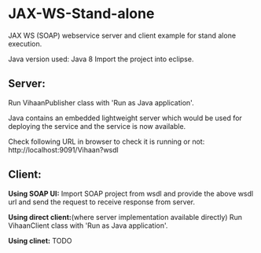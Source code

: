 # JAX-WS-Stand-alone
JAX WS (SOAP) webservice server and client example for stand alone execution.

Java version used: Java 8
Import the project into eclipse.

Server:
----------------------------------------------------
Run VihaanPublisher class with 'Run as Java application'.

Java contains an embedded lightweight server which would be used for deploying the service and the service is now available.

Check following URL in browser to check it is running or not:
http://localhost:9091/Vihaan?wsdl

Client:
----------------------------------------------------
**Using SOAP UI:** Import SOAP project from wsdl and provide the above wsdl url and send the request to receive response from server.

**Using direct client:**(where server implementation available directly) Run VihaanClient class with 'Run as Java application'.

**Using clinet:** TODO